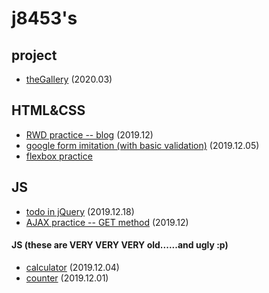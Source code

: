 # j8453's

## project
- [theGallery](https://thegallery.onthewifi.com/) (2020.03)

## HTML&CSS
- [RWD practice -- blog](https://j8453.github.io/HTML&CSS/RWD/index.html) (2019.12)
- [google form imitation (with basic validation)](https://j8453.github.io/HTML&CSS/form.html) (2019.12.05)
- [flexbox practice](https://j8453.github.io/HTML&CSS/flexbox)

## JS
- [todo in jQuery](https://j8453.github.io/JS/jQuery/todo.html) (2019.12.18)
- [AJAX practice -- GET method](https://j8453.github.io/JS/vanilla/ajax.html) (2019.12)


#### JS (these are VERY VERY VERY old......and ugly :p)
- [calculator](https://j8453.github.io/JS/vanilla/calculator.html) (2019.12.04)
- [counter](https://j8453.github.io/JS/vanilla/counter.html) (2019.12.01)

